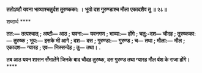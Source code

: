 **ततोऽष्टौ यवना भाव्याश्चतुर्दश तुरुष्कका: ।** **भूयो दश गुरुण्डाश्च मौला एकादशैव तु ॥ २८॥** 

शब्दार्थ **** 

**तत:—** **तत्पश्चात्** **; अष्टौ—** **आठ** **; यवना:—** **यवनगण** **; भाव्या:—** **होंगे** **; चतु:-दश—** **चौदह** **; तुरुष्कका:—** **तुरुष्क** **; भूय:—** **इसके भी आगे** **; दश—** **दस** **; गुरुण्डा:—** **गुरुण्ड** **; च—** **तथा** **; मौला:—** **मौल** **; एकादश—** **ग्यारह** **; एव—** **निस्सन्देह** **; तु—** **तथा।** **.** 

**तब आठ यवन शासन सँभालेंगे जिनके बाद चौदह तुरुष्क, दस गुरुण्ड तथा ग्यारह** **मौल वंश के राजा होंगे।** **** 